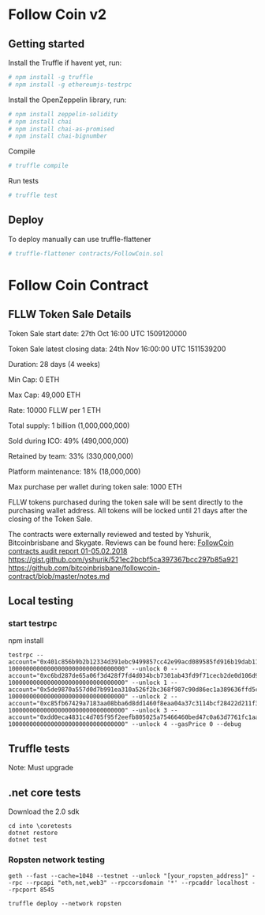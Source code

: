 # Follow Coin v2

## Getting started

Install the Truffle if havent yet, run:
```sh
# npm install -g truffle
# npm install -g ethereumjs-testrpc
```

Install the OpenZeppelin library, run:
```sh
# npm install zeppelin-solidity
# npm install chai
# npm install chai-as-promised
# npm install chai-bignumber
```

Compile
```sh
# truffle compile
```

Run tests
```sh
# truffle test
```

## Deploy

To deploy manually can use truffle-flattener
```sh
# truffle-flattener contracts/FollowCoin.sol
```


# Follow Coin Contract

## FLLW Token Sale Details

Token Sale start date: 27th Oct 16:00 UTC 1509120000

Token Sale latest closing data: 24th Nov 16:00:00 UTC 1511539200

Duration: 28 days (4 weeks)

Min Cap: 0 ETH 

Max Cap: 49,000 ETH

Rate: 10000 FLLW per 1 ETH

Total supply: 1 billion (1,000,000,000) 

Sold during ICO: 49% (490,000,000)

Retained by team: 33% (330,000,000)

Platform maintenance: 18% (18,000,000)

Max purchase per wallet during token sale: 1000 ETH

FLLW tokens purchased during the token sale will be sent directly to the purchasing wallet address. All tokens will be locked until 21 days after the closing of the Token Sale.

The contracts were externally reviewed and tested by Yshurik, Bitcoinbrisbane and Skygate. Reviews can be found here:
[FollowCoin contracts audit report 01-05.02.2018](audit.md)
https://gist.github.com/yshurik/521ec2bcbf5ca397367bcc297b85a921
https://github.com/bitcoinbrisbane/followcoin-contract/blob/master/notes.md



## Local testing 

### start testrpc

npm install

```
testrpc --account="0x401c856b9b2b12334d391ebc9499857cc42e99acd089585fd916b19dab11c1fd, 100000000000000000000000000000000" --unlock 0 --account="0xc6bd287de65a06f3d428f7fd4d034bcb7301ab43fd9f71cecb2de0d106d9294d, 100000000000000000000000000000000" --unlock 1 --account="0x5de9870a557d0d7b991ea310a526f2bc368f987c90d86ec1a389636ffd5c1948, 100000000000000000000000000000000" --unlock 2 --account="0xc85fb67429a7183aa08bba6d8dd1460f8eaa04a37c3114bcf28422d211f3f7cc, 100000000000000000000000000000000" --unlock 3 --account="0xdd0eca4831c4d705f95f2eefb805025a75466460bed47c0a63d7761fc1aad06e, 100000000000000000000000000000000" --unlock 4 --gasPrice 0 --debug
```

## Truffle tests
Note:  Must upgrade 

## .net core tests
Download the 2.0 sdk
```
cd into \coretests
dotnet restore
dotnet test
```

### Ropsten network testing

```
geth --fast --cache=1048 --testnet --unlock "[your_ropsten_address]" --rpc --rpcapi "eth,net,web3" --rpccorsdomain '*' --rpcaddr localhost --rpcport 8545

truffle deploy --network ropsten
```

